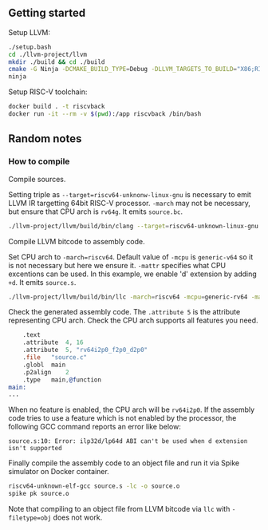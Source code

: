 ## Getting started

Setup LLVM:

```sh
./setup.bash
cd ./llvm-project/llvm
mkdir ./build && cd ./build
cmake -G Ninja -DCMAKE_BUILD_TYPE=Debug -DLLVM_TARGETS_TO_BUILD="X86;RISCV" -DLLVM_ENABLE_PROJECTS="clang;libcxx;libcxxabi" ..
ninja
```

Setup RISC-V toolchain:

```sh
docker build . -t riscvback
docker run -it --rm -v $(pwd):/app riscvback /bin/bash
```

## Random notes

### How to compile

Compile sources.

Setting triple as `--target=riscv64-unknonw-linux-gnu` is necessary to emit LLVM IR targetting 64bit RISC-V processor.
`-march` may not be necessary, but ensure that CPU arch is `rv64g`. It emits `source.bc`.

```sh
./llvm-project/llvm/build/bin/clang --target=riscv64-unknown-linux-gnu -march=rv64g -emit-llvm -c source.c
```

Compile LLVM bitcode to assembly code.

Set CPU arch to `-march=riscv64`. Default value of `-mcpu` is `generic-v64` so it is not necessary but here we ensure it.
`-mattr` specifies what CPU excentions can be used. In this example, we enable 'd' extension by adding `+d`. It emits `source.s`.

```sh
./llvm-project/llvm/build/bin/llc -march=riscv64 -mcpu=generic-rv64 -mattr=+d -filetype=asm source.bc
```

Check the generated assembly code. The `.attribute 5` is the attribute representing CPU arch. Check the CPU arch supports
all features you need.

```asm
	.text
	.attribute	4, 16
	.attribute	5, "rv64i2p0_f2p0_d2p0"
	.file	"source.c"
	.globl	main
	.p2align	2
	.type	main,@function
main:
...
```

When no feature is enabled, the CPU arch will be `rv64i2p0`. If the assembly code tries to use a feature which is not
enabled by the processor, the following GCC command reports an error like below:

```
source.s:10: Error: ilp32d/lp64d ABI can't be used when d extension isn't supported
```

Finally compile the assembly code to an object file and run it via Spike simulator on Docker container.

```sh
riscv64-unknown-elf-gcc source.s -lc -o source.o
spike pk source.o
```

Note that compiling to an object file from LLVM bitcode via `llc` with `-filetype=obj` does not work.
